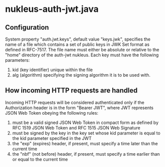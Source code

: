 # nukleus-auth-jwt.java

## Configuration

System property "auth.jwt.keys", default value "keys.jwk", specifies the name of a file which contains a set of public keys in JWK Set format as defined in RFC-7517. The file name  must either be absolute or relative to the "home" directory of the auth-jwt nukleus. Each key must have the following parameters:

1. kid (key identifier) unique within the file
2. alg (algorithm) specifying the signing algorithm it is to be used with. 

## How incoming HTTP requests are handled

Incoming HTTP requests will be considered authenticated only if the Authorization header is in the form "Bearer JWT", where JWT represents JSON Web Token obeying the following rules:

1. must be a valid signed JSON Web Token in compact form as defined by RFC 1519 JSON Web Token and RFC 1515 JSON Web Signature
2. must be signed by the key in the key set whose kid parameter is equal to the kid parameter specified in the JWT
2. the "exp" (expires) header, if present, must specify a time later than the current time
3. the "nbf" (not before) header, if present, must specify a time earlier than or equal to the current time

